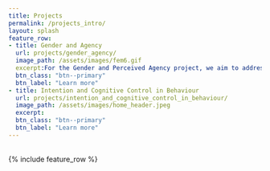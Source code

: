 ```yaml
---
title: Projects
permalink: /projects_intro/
layout: splash
feature_row:
- title: Gender and Agency
  url: projects/gender_agency/
  image_path: /assets/images/fem6.gif
  excerpt:For the Gender and Perceived Agency project, we aim to address the following question: How does gender influence the sense and perception of low-level agency? To do so, we will run a series of online and off-line experiments using novel methods inspired by the intentional binding paradigm, to both measure low-level agency and manipulate genderin a linear manner.
  btn_class: "btn--primary"
  btn_label: "Learn more"
- title: Intention and Cognitive Control in Behaviour
  url: projects/intention_and_cognitive_control_in_behaviour/
  image_path: /assets/images/home_header.jpeg
  excerpt: 
  btn_class: "btn--primary"
  btn_label: "Learn more"
---
```


<br />
<div class="grid__wrapper">
{% include feature_row %}
</div>
